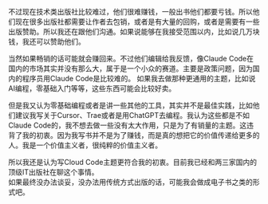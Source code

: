 不过现在技术类出版社比较难过，他们很难赚钱，一般出书他们都要亏钱。所以他们现在很多出版社都需要让作者去包销，或者是有大量的回购，或者是需要有一些出版赞助。所以我还在跟他们沟通。如果说能够在我接受范围以内，比如说几万块钱，我还可以赞助他们。

当然如果畅销的话可能就会赚回来。不过他们编辑给我反馈，像Claude Code在国内的市场其实并没有那么大，属于是一个小众的赛道。主要是政策问题，因为国内的程序员用Claude Code是比较难的。 如果我去做那种更通用的主题，比如说AI编程，零基础入门等等，这些东西可能会比较好卖。

但是我又认为零基础编程或者是讲一些其他的工具，其实并不是最佳实践，比如他们建议我写关于Cursor、Trae或者是用ChatGPT去编程。我认为这些都是不如Claude Code的，我不想去做一些没有太大作用，只是为了有销量的主题。这违背了我的初衷。因为我写书并不是为了赚钱，而是真的想把它的价值传递给更多的人。我是一个价值主义者，很纯粹的价值主义者。 

所以我还是认为写Cloud Code主题更符合我的初衷。目前我已经和两三家国内的顶级IT出版社在聊这个事情。  
如果最终没办法谈妥，没办法用传统方式出版的话，可能我会做成电子书之类的形式吧。
